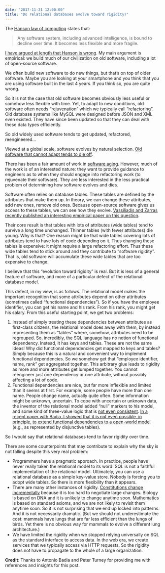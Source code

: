 ```yaml
---
date: "2017-11-21 12:00:00"
title: "Do relational databases evolve toward rigidity?"
---
```




The [Hanson law of computing](/lemire/blog/2015/07/03/would-an-artificial-intelligence-grow-old/) states that:

> Any software system, including advanced intelligence, is bound to decline over time. It becomes less flexible and more fragile.


[I have argued at length that Hanson is wrong](/lemire/blog/2015/07/03/would-an-artificial-intelligence-grow-old/). My main argument is empirical: we build much of our civilization on old software, including a lot of open-source software.

We often build new software to do new things, but that&rsquo;s on top of older software. Maybe you are looking at your smartphone and you think that you are using software built in the last 4 years. If you think so, you are quite wrong.

So it is not the case that old software becomes obviously less useful or somehow less flexible with time. Yet, to adapt to new conditions, old software often needs &ldquo;rejuvenation&rdquo; which we typically call &ldquo;refactoring&rdquo;. Old database systems like MySQL were designed before JSON and XML even existed. They have since been updated so that they can deal with these data types efficiently.

So old widely used software tends to get updated, refactored, reengineered&hellip;

Viewed at a global scale, software evolves by natural selection. [Old software that cannot adapt tends to die off](/lemire/blog/2016/11/23/software-evolves-by-natural-selection/).

There has been a fair amount of work in [software aging](http://wpage.unina.it/roberto.natella/papers/natella_aging_survey_2013.pdf). However, much of the work is of an interested nature: they want to provide guidance to engineers as to when they should engage into refactoring work (to rejuvenate their software). They are less interested in the less practical problem of determining how software evolves and dies.

Software often relies on database tables. These tables are defined by the attributes that make them up. In theory, we can change these attributes, add new ones, remove old ones. Because open-source software gives us access to these tables, we can see how they evolve. [Vassiliadis and Zarras recently published an interesting empirical paper on this question](https://link.springer.com/article/10.1007/s13740-017-0083-x).

Their core result is that tables with lots of attributes (wide tables) tend to survive a long time unchanged. Thinner tables (with fewer attributes) die young. Why is that? One reason might be that wide tables covering lots of attributes tend to have lots of code depending on it. Thus changing these tables is expensive: it might require a large refactoring effort. Thus these wide tables tend to stick around and they contribute to &ldquo;software rigidity&rdquo;. That is, old software will accumulate these wide tables that are too expensive to change.

I believe that this &ldquo;evolution toward rigidity&rdquo; is real. But it is less of a general feature of software, and more of a particular defect of the relational database model.

This defect, in my view, is as follows. The relational model makes the important recognition that some attributes depend on other attributes (sometimes called &ldquo;functional dependencies&rdquo;). So if you have the employee identifier, you can get his name and his rank. From his rank, you might get his salary. From this useful starting point, we get two problems:

1. Instead of simply treating these dependencies between attributes as first-class citizens, the relational model does away with them, by instead representing them as &ldquo;tables&rdquo; where, somehow, attributes need to be regrouped. So, incredibly, the SQL language has no notion of functional dependency. Instead, it has keys and tables. These are not the same ideas!
Why did functional dependencies get mapped to keys and tables? Simply because this is a natural and convenient way to implement functional dependencies. So we somehow get that &ldquo;employee identifier, name, rank&rdquo; get aggregated together. This arbitrary glue leads to rigidity as more and more attributes get lumped together. You cannot reengineer just one dependency or one attribute, without possibly affecting a lot of code.
1. Functional dependencies are nice, but far more inflexible and limited than it seems at first. For example, some people have more than one name. People change name, actually quite often. Some information might be unknown, uncertain. To cope with uncertain or unknown data, the inventor of the relational model added &ldquo;null&rdquo; markers to his model, and some kind of three-value logic that is [not even consistent](/lemire/blog/2013/03/05/do-null-markers-in-sql-cause-harm/). [In a recent paper with Badia, I showed that it is not even possible, in principle, to extend functional dependencies to a open-world model](https://lemire.me/en/publication/arxiv1703.08198/) (e.g., as represented by disjunctive tables).


So I would say that relational databases tend to favor rigidity over time.

There are some counterpoints that may contribute to explain why the sky is not falling despite this very real problem:

- Programmers have a pragmatic approach. In practice, people have never really taken the relational model to its word: SQL is not a faithful implementation of the relational model. Ultimately, you can use a relational database as a simple key-value store. Nobody is forcing you to adopt wide tables. So there is more flexibility than it appears.
- There are many other instances of rigidity. [Constitutions change incrementally](http://www.nature.com/news/what-countries-constitutions-reveal-about-how-societies-evolve-1.23001) because it is too hard to negotiate large changes. Biology is based on DNA and it is unlikely to change anytime soon. Mathematics is based on standard axioms, and we are not likely to revisit them anytime soon. So it is not surprising that we end up locked into patterns. And it is not necessarily dramatic. (But we should not underestimate the cost: mammals have lungs that are far less efficient than the lungs of birds. Yet there is no obvious way for mammals to evolve a different lung architecture.)
- We have limited the rigidity when we stopped relying universally on SQL as the standard interface to access data. In the web era, we create services that we typically access via HTTP requests. So the rigidity does not have to propagate to the whole of a large organization.


__Credit__: Thanks to Antonio Badia and Peter Turney for providing me with references and insights for this post.

